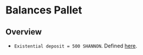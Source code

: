 # Balances Pallet

## Overview

- `Existential deposit = 500 SHANNON`. Defined [here](https://github.com/subspace/subspace/blob/df8d33b65fff6a88d77fa8090533879199bcb422/crates/subspace-runtime/src/lib.rs#L368-L373).
